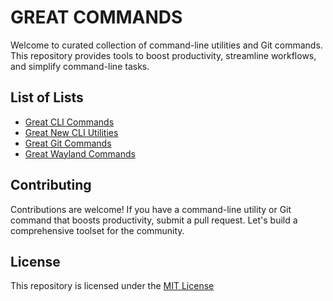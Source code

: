 # GREAT COMMANDS

Welcome to curated collection of command-line utilities and Git commands. 
This repository provides tools to boost productivity, streamline workflows, and simplify command-line tasks.

## List of Lists

- [Great CLI Commands](https://github.com/yellow-footed-honeyguide/great-commands/blob/main/great-cli-commands.md)
- [Great New CLI Utilities](https://github.com/yellow-footed-honeyguide/great-commands/blob/main/great-new-cli-utilities.md)
- [Great Git Commands](https://github.com/yellow-footed-honeyguide/great-commands/blob/main/great-git-commands.md)
- [Great Wayland Commands](https://github.com/yellow-footed-honeyguide/great-commands/blob/main/great-wayland-commands.md)


## Contributing

Contributions are welcome! If you have a command-line utility or Git command that boosts productivity, submit a pull request. Let's build a comprehensive toolset for the community.

## License

This repository is licensed under the [MIT License](LICENSE)


